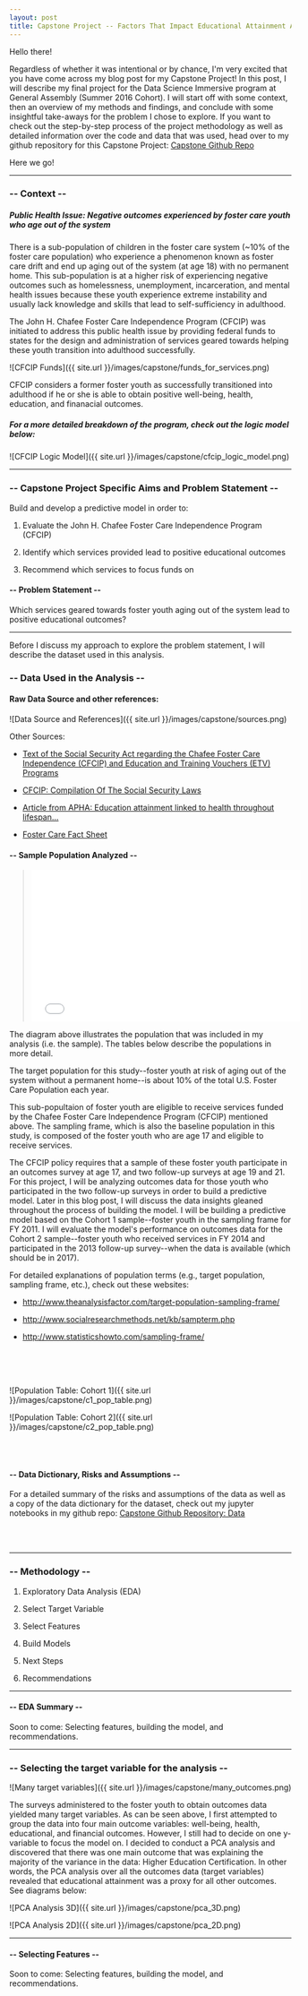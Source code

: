 ```yaml
---
layout: post
title: Capstone Project -- Factors That Impact Educational Attainment Among Foster Youth 
---
```


Hello there! 

Regardless of whether it was intentional or by chance, I'm very excited that you have come across my blog post for my Capstone Project! In this post, I will describe my final project for the Data Science Immersive program at General Assembly (Summer 2016 Cohort). I will start off with some context, then an overview of my methods and findings, and conclude with some insightful take-aways for the problem I chose to explore. If you want to check out the step-by-step process of the project methodology as well as detailed information over the code and data that was used, head over to my github repository for this Capstone Project: <a href= "https://github.com/kgracia44/DSI-projects/tree/master/Projects_Weekly/Capstone_Project">Capstone Github Repo</a>

Here we go!

_______________________________________________________________________________________


### -- Context --

##### Public Health Issue: Negative outcomes experienced by foster care youth who age out of the system

There is a sub-population of children in the foster care system (~10% of the foster care population) who experience a phenomenon known as foster care drift and end up aging out of the system (at age 18) with no permanent home. This sub-population is at a higher risk of experiencing negative outcomes such as homelessness, unemployment, incarceration, and mental health issues because these youth experience extreme instability and usually lack knowledge and skills that lead to self-sufficiency in adulthood.  

The John H. Chafee Foster Care Independence Program (CFCIP) was initiated to address this public health issue by providing federal funds to states for the design and administration of services geared towards helping these youth transition into adulthood successfully.

![CFCIP Funds]({{ site.url }}/images/capstone/funds_for_services.png)


CFCIP considers a former foster youth as successfully transitioned into adulthood if he or she is able to obtain positive well-being, health, education, and finanacial outcomes. 


##### For a more detailed breakdown of the program, check out the logic model below: 

![CFCIP Logic Model]({{ site.url }}/images/capstone/cfcip_logic_model.png)


_________________________________________________________________________________________________


### -- Capstone Project Specific Aims and Problem Statement --

Build and develop a predictive model in order to:
    
  1) Evaluate the John H. Chafee Foster Care Independence Program (CFCIP)
  

  2) Identify which services provided lead to positive educational outcomes
  
  
  3) Recommend which services to focus funds on


#### -- Problem Statement --

Which services geared towards foster youth aging out of the system lead to positive educational outcomes?

_________________________________________________________________________________________________


Before I discuss my approach to explore the problem statement, I will describe the dataset used in this analysis. 


### -- Data Used in the Analysis --

#### Raw Data Source and other references:

![Data Source and References]({{ site.url }}/images/capstone/sources.png)

Other Sources:


  - <a href= "http://www.acf.hhs.gov/cb/resource/cfcip-etv">Text of the Social Security Act regarding the Chafee Foster Care Independence (CFCIP) and Education and Training Vouchers (ETV) Programs</a>

  - <a href= "https://www.ssa.gov/OP_Home/ssact/title04/0477.htm">CFCIP: Compilation Of The Social Security Laws</a>

  - <a href= "http://thenationshealth.aphapublications.org/content/46/6/1.3.full">Article from APHA: Education attainment linked to health throughout lifespan...</a>

  - <a href= "http://www.casey.org/us-fact-sheet/">Foster Care Fact Sheet</a>


#### -- Sample Population Analyzed --

> <iframe align= "center" src="//giphy.com/embed/yt0yrOkQrCKpW" width="480" height="271" frameBorder="0" class="giphy-embed" allowFullScreen></iframe><p></p>

The diagram above illustrates the population that was included in my analysis (i.e. the sample). The tables below describe the populations in more detail.

The target population for this study--foster youth at risk of aging out of the system without a permanent home--is about 10% of the total U.S. Foster Care Population each year. 

This sub-popultaion of foster youth are eligible to receive services funded by the Chafee Foster Care Independence Program (CFCIP) mentioned above. The sampling frame, which is also the baseline population in this study, is composed of the foster youth who are age 17 and eligible to receive services. 

The CFCIP policy requires that a sample of these foster youth participate in an outcomes survey at age 17, and two follow-up surveys at age 19 and 21. For this project, I will be analyzing outcomes data for those youth who participated in the two follow-up surveys in order to build a predictive model. Later in this blog post, I will discuss the data insights gleaned throughout the process of building the model. I will be building a predictive model based on the Cohort 1 sample--foster youth in the sampling frame for FY 2011. I will evaluate the model's performance on outcomes data for the Cohort 2 sample--foster youth who received services in FY 2014 and participated in the 2013 follow-up survey--when the data is available (which should be in 2017).  

For detailed explanations of population terms (e.g., target population, sampling frame, etc.), check out these websites:

- <a href= "http://www.theanalysisfactor.com/target-population-sampling-frame/">http://www.theanalysisfactor.com/target-population-sampling-frame/</a>

- <a href= "http://www.socialresearchmethods.net/kb/sampterm.php">http://www.socialresearchmethods.net/kb/sampterm.php</a>

- <a href= "http://www.statisticshowto.com/sampling-frame/">http://www.statisticshowto.com/sampling-frame/</a>
<br/>
<br/>
<br/>

![Population Table: Cohort 1]({{ site.url }}/images/capstone/c1_pop_table.png)


![Population Table: Cohort 2]({{ site.url }}/images/capstone/c2_pop_table.png)

<br/>
<br/>

#### -- Data Dictionary, Risks and Assumptions --

For a detailed summary of the risks and assumptions of the data as well as a copy of the data dictionary for the dataset, check out my jupyter notebooks in my github repo: <a href= "https://github.com/kgracia44/DSI-projects/tree/master/Projects_Weekly/Capstone_Project/1_Data">Capstone Github Repository: Data</a>

<br/>
<br/>

_________________________________________________________________________________________________

### -- Methodology --

  1) Exploratory Data Analysis (EDA)

  2) Select Target Variable

  3) Select Features
  
  4) Build Models
  
  5) Next Steps
  
  6) Recommendations

_________________________________________________________________________________________________

#### -- EDA Summary --

Soon to come: Selecting features, building the model, and recommendations.

_________________________________________________________________________________________________

### -- Selecting the target variable for the analysis --

![Many target variables]({{ site.url }}/images/capstone/many_outcomes.png)

The surveys administered to the foster youth to obtain outcomes data yielded many target variables. As can be seen above, I first attempted to group the data into four main outcome variables: well-being, health, educational, and financial outcomes. However, I still had to decide on one y-variable to focus the model on. I decided to conduct a PCA analysis and discovered that there was one main outcome that was explaining the majority of the variance in the data: Higher Education Certification. In other words, the PCA analysis over all the outcomes data (target variables) revealed that educational attainment was a proxy for all other outcomes. See diagrams below:

![PCA Analysis 3D]({{ site.url }}/images/capstone/pca_3D.png)

![PCA Analysis 2D]({{ site.url }}/images/capstone/pca_2D.png)

_________________________________________________________________________________________________

#### -- Selecting Features --

Soon to come: Selecting features, building the model, and recommendations.